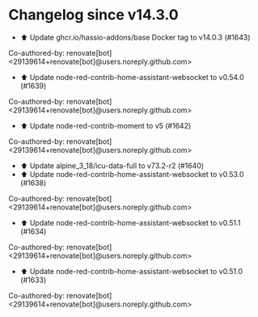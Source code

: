# Changelog since v14.3.0
- ⬆️ Update ghcr.io/hassio-addons/base Docker tag to v14.0.3 (#1643)

Co-authored-by: renovate[bot] <29139614+renovate[bot]@users.noreply.github.com> 
- ⬆️ Update node-red-contrib-home-assistant-websocket to v0.54.0 (#1639)

Co-authored-by: renovate[bot] <29139614+renovate[bot]@users.noreply.github.com> 
- ⬆️ Update node-red-contrib-moment to v5 (#1642)

Co-authored-by: renovate[bot] <29139614+renovate[bot]@users.noreply.github.com> 
- ⬆️ Update alpine_3_18/icu-data-full to v73.2-r2 (#1640) 
- ⬆️ Update node-red-contrib-home-assistant-websocket to v0.53.0 (#1638)

Co-authored-by: renovate[bot] <29139614+renovate[bot]@users.noreply.github.com> 
- ⬆️ Update node-red-contrib-home-assistant-websocket to v0.51.1 (#1634)

Co-authored-by: renovate[bot] <29139614+renovate[bot]@users.noreply.github.com> 
- ⬆️ Update node-red-contrib-home-assistant-websocket to v0.51.0 (#1633)

Co-authored-by: renovate[bot] <29139614+renovate[bot]@users.noreply.github.com> 
